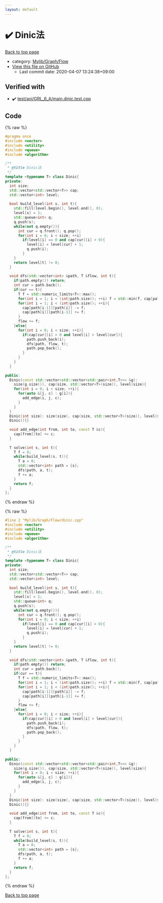 ```yaml
---
layout: default
---
```


<!-- mathjax config similar to math.stackexchange -->
<script type="text/javascript" async
  src="https://cdnjs.cloudflare.com/ajax/libs/mathjax/2.7.5/MathJax.js?config=TeX-MML-AM_CHTML">
</script>
<script type="text/x-mathjax-config">
  MathJax.Hub.Config({
    TeX: { equationNumbers: { autoNumber: "AMS" }},
    tex2jax: {
      inlineMath: [ ['$','$'] ],
      processEscapes: true
    },
    "HTML-CSS": { matchFontHeight: false },
    displayAlign: "left",
    displayIndent: "2em"
  });
</script>

<script type="text/javascript" src="https://cdnjs.cloudflare.com/ajax/libs/jquery/3.4.1/jquery.min.js"></script>
<script src="https://cdn.jsdelivr.net/npm/jquery-balloon-js@1.1.2/jquery.balloon.min.js" integrity="sha256-ZEYs9VrgAeNuPvs15E39OsyOJaIkXEEt10fzxJ20+2I=" crossorigin="anonymous"></script>
<script type="text/javascript" src="../../../../assets/js/copy-button.js"></script>
<link rel="stylesheet" href="../../../../assets/css/copy-button.css" />


# :heavy_check_mark: Dinic法

<a href="../../../../index.html">Back to top page</a>

* category: <a href="../../../../index.html#ecd047c70c23d80351a9f133b49a4638">Mylib/Graph/Flow</a>
* <a href="{{ site.github.repository_url }}/blob/master/Mylib/Graph/Flow/dinic.cpp">View this file on GitHub</a>
    - Last commit date: 2020-04-07 13:24:38+09:00




## Verified with

* :heavy_check_mark: <a href="../../../../verify/test/aoj/GRL_6_A/main.dinic.test.cpp.html">test/aoj/GRL_6_A/main.dinic.test.cpp</a>


## Code

<a id="unbundled"></a>
{% raw %}
```cpp
#pragma once
#include <vector>
#include <utility>
#include <queue>
#include <algorithm>

/**
 * @title Dinic法
 */
template <typename T> class Dinic{
private:
  int size;
  std::vector<std::vector<T>> cap;
  std::vector<int> level;
  
  bool build_level(int s, int t){
    std::fill(level.begin(), level.end(), 0);
    level[s] = 1;
    std::queue<int> q;
    q.push(s);
    while(not q.empty()){
      int cur = q.front(); q.pop();
      for(int i = 0; i < size; ++i)
        if(level[i] == 0 and cap[cur][i] > 0){
          level[i] = level[cur] + 1;
          q.push(i);
        }
    }
    return level[t] != 0;
  }
  
  void dfs(std::vector<int> &path, T &flow, int t){
    if(path.empty()) return;
    int cur = path.back();
    if(cur == t){
      T f = std::numeric_limits<T>::max();
      for(int i = 1; i < (int)path.size(); ++i) f = std::min(f, cap[path[i-1]][path[i]]);
      for(int i = 1; i < (int)path.size(); ++i){
        cap[path[i-1]][path[i]] -= f;
        cap[path[i]][path[i-1]] += f;
      }
      flow += f;
    }else{
      for(int i = 0; i < size; ++i){
        if(cap[cur][i] > 0 and level[i] > level[cur]){
          path.push_back(i);
          dfs(path, flow, t);
          path.pop_back();
        }
      }
    }
  }
 
public:
  Dinic(const std::vector<std::vector<std::pair<int,T>>> &g):
    size(g.size()), cap(size, std::vector<T>(size)), level(size){
    for(int i = 0; i < size; ++i){
      for(auto &[j, c] : g[i]){
        add_edge(i, j, c);
      }
    }
  }
  Dinic(int size): size(size), cap(size, std::vector<T>(size)), level(size){}
  Dinic(){}
 
  void add_edge(int from, int to, const T &c){
    cap[from][to] += c;
  }
  
  T solve(int s, int t){
    T f = 0;
    while(build_level(s, t)){
      T a = 0;
      std::vector<int> path = {s};
      dfs(path, a, t);
      f += a;
    }
    return f;
  }
};

```
{% endraw %}

<a id="bundled"></a>
{% raw %}
```cpp
#line 2 "Mylib/Graph/Flow/dinic.cpp"
#include <vector>
#include <utility>
#include <queue>
#include <algorithm>

/**
 * @title Dinic法
 */
template <typename T> class Dinic{
private:
  int size;
  std::vector<std::vector<T>> cap;
  std::vector<int> level;
  
  bool build_level(int s, int t){
    std::fill(level.begin(), level.end(), 0);
    level[s] = 1;
    std::queue<int> q;
    q.push(s);
    while(not q.empty()){
      int cur = q.front(); q.pop();
      for(int i = 0; i < size; ++i)
        if(level[i] == 0 and cap[cur][i] > 0){
          level[i] = level[cur] + 1;
          q.push(i);
        }
    }
    return level[t] != 0;
  }
  
  void dfs(std::vector<int> &path, T &flow, int t){
    if(path.empty()) return;
    int cur = path.back();
    if(cur == t){
      T f = std::numeric_limits<T>::max();
      for(int i = 1; i < (int)path.size(); ++i) f = std::min(f, cap[path[i-1]][path[i]]);
      for(int i = 1; i < (int)path.size(); ++i){
        cap[path[i-1]][path[i]] -= f;
        cap[path[i]][path[i-1]] += f;
      }
      flow += f;
    }else{
      for(int i = 0; i < size; ++i){
        if(cap[cur][i] > 0 and level[i] > level[cur]){
          path.push_back(i);
          dfs(path, flow, t);
          path.pop_back();
        }
      }
    }
  }
 
public:
  Dinic(const std::vector<std::vector<std::pair<int,T>>> &g):
    size(g.size()), cap(size, std::vector<T>(size)), level(size){
    for(int i = 0; i < size; ++i){
      for(auto &[j, c] : g[i]){
        add_edge(i, j, c);
      }
    }
  }
  Dinic(int size): size(size), cap(size, std::vector<T>(size)), level(size){}
  Dinic(){}
 
  void add_edge(int from, int to, const T &c){
    cap[from][to] += c;
  }
  
  T solve(int s, int t){
    T f = 0;
    while(build_level(s, t)){
      T a = 0;
      std::vector<int> path = {s};
      dfs(path, a, t);
      f += a;
    }
    return f;
  }
};

```
{% endraw %}

<a href="../../../../index.html">Back to top page</a>


